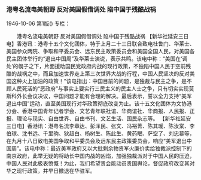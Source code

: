 ### 港粤名流电美朝野  反对美国假借调处  陷中国于残酷战祸

1946-10-06
第1版()
专栏：

　　港粤名流电美朝野
    反对美国假借调处
    陷中国于残酷战祸
    【新华社延安三日电】香港讯：港粤十五个文化团体，特于上月二十三日联合致电杜鲁门、华莱士、美国参众两院、争取和平委员会、远东民主政策委员会和美国全国人民，对美国各民主团体举行的“退出中国周”及华莱士演说，表示共鸣。该电中称：“美国在‘调处’的幌子之下，片面援助国民党政府内战的现行政策，不独陷中国人民于空前残酷的战祸之中，而且加速世界走上第三次世界大战的行程，中国人民坚决的反对美国这种火上加油的政策！”该电指出：中国目前的问题，是独裁与民主之争，是不顾人民死活的“恶政府”与事实上要实行三民主义的民主人士之争，只有切实实现莫斯科外长会议决议，中国问题才能有合理的解决。最后表示，誓以全力支持“美军退出中国”运动，直至美国现行对华政策彻底改变为止。该十五文化团体为文协港分会、香港中国青年记者学会、文艺青年联社谊、华商谊社、华商报、人民报、正报、理论与现实、自由世界、自由书刊、文艺生活、国民杂志等。
    【新华社延安三日电】香港讯：港粤名流李章达、彭泽民、张文、冯裕菁、陈其瑗、陈汝棠、李伯球、沈书远、千里驹、狄超白、杨树生、陈此生、黄药眠、萨空了、刘忠慕等，在九月十八日致电美国争取和平委员会及远东民主政策委员会，响应“美军退出中国周”。该电中称：最近美军政府又以大批剩余物资军火廉价卖给独裁派控制下的南京政府，此举无疑的将助长中国内战的凶焰，加强独裁派对于中国人民的压迫，中国人民对此极表愤慨！为此，我们希望贵会能动员贵国舆论，督促政府改变其对华之现行政策，并早日撤退在华驻军。
